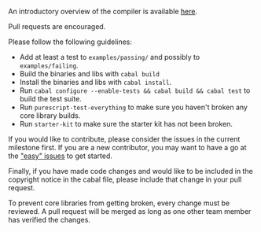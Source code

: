 An introductory overview of the compiler is available [here](https://www.youtube.com/watch?v=Y3P1dxqwFiE).

Pull requests are encouraged.

Please follow the following guidelines:

- Add at least a test to `examples/passing/` and possibly to `examples/failing`.
- Build the binaries and libs with `cabal build`
- Install the binaries and libs with `cabal install`.
- Run `cabal configure --enable-tests && cabal build && cabal test` to build the test suite.
- Run `purescript-test-everything` to make sure you haven't broken any core library builds.
- Run `starter-kit` to make sure the starter kit has not been broken.

If you would like to contribute, please consider the issues in the current milestone first. If you are a new contributor, you may want to have a go at the ["easy" issues](https://github.com/purescript/purescript/labels/easy) to get started.

Finally, if you have made code changes and would like to be included in the copyright notice in the cabal file, please include that change in your pull request.

To prevent core libraries from getting broken, every change must be reviewed. A pull request will be merged as long as one other team member has verified the changes.
